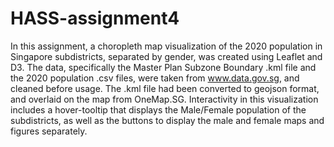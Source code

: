 # HASS-assignment4

In this assignment, a choropleth map visualization of the 2020 population in Singapore subdistricts, separated by gender, was created using Leaflet and D3.
The data, specifically the Master Plan Subzone Boundary .kml file and the 2020 population .csv files, were taken from www.data.gov.sg, and cleaned before usage.
The .kml file had been converted to geojson format, and overlaid on the map from OneMap.SG.
Interactivity in this visualization includes a hover-tooltip that displays the Male/Female population of the subdistricts, as well as the buttons to display
the male and female maps and figures separately.

